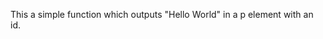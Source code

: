 <!--# hello-word-2
first project for this account ! -->

<!DOCTYPE html>
<html>
<body>

<p>This a simple function which outputs "Hello World" in a p element with an id.</p>

<p id="hello_example"></p>

<script>
function myFunction() {
  document.getElementById("hello_example").innerHTML = "Hello World!";
}

myFunction();
</script>

</body>
</html>
